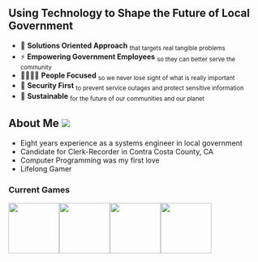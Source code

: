## Using Technology to Shape the Future of Local Government
- 🎯 **Solutions Oriented Approach** <sub>that targets real tangible problems</sub>
- ⚡ **Empowering Government Employees** <sub>so they can better serve the community</sub>
- 👨‍👨‍👧‍👦 **People Focused** <sub> so we never lose sight of what is really important</sub>
- 🔐 **Security First** <sub> to prevent service outages and protect sensitive information</sub>
- 🌱 **Sustainable** <sub> for the future of our communities and our planet</sub>

## About Me [![](https://img.shields.io/badge/-Nick%20Spinner-blue?style=plastic&logo=Linkedin&logoColor=white&link=https://www.linkedin.com/in/spinnernicholas/)](https://www.linkedin.com/in/spinnernicholas/)
- Eight years experience as a systems engineer in local government
- Candidate for Clerk-Recorder in Contra Costa County, CA
- Computer Programming was my first love
- Lifelong Gamer 

### Current Games
<img src="https://user-images.githubusercontent.com/2651095/172264543-eee1770c-c81d-4ab6-a5bf-6a760fdffa9b.png" width="100px"/><img src="https://user-images.githubusercontent.com/2651095/172265770-9435494e-a41c-48ec-a576-918b503a3aa2.jpg" width="100px"/><img src="https://user-images.githubusercontent.com/2651095/172265874-e9d9c7d4-9eca-42f9-a156-37763e4c3896.png" width="100px"/><img src="https://user-images.githubusercontent.com/2651095/172265514-8ff5ed92-b12e-40ff-9d79-51afbb9fdfb0.jpeg" width="100px"/>



